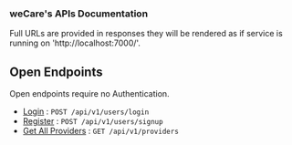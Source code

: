 ### weCare's APIs Documentation

Full URLs are provided in responses they will be rendered as if service is running on 'http://localhost:7000/'.

## Open Endpoints

Open endpoints require no Authentication.

- [Login](users/login.md) : `POST /api/v1/users/login`
- [Register](users/register.md) : `POST /api/v1/users/signup`
- [Get All Providers](providers/getAllProviders.md) : `GET /api/v1/providers`
